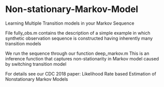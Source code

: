 # Non-stationary-Markov-Model
Learning Multiple Transition models in your Markov Sequence

File fully_obs.m contains the description of a simple example in which
synthetic observation sequence is constructed having inherently many transition models

We run the sequence through our function deep_markov.m 
This is an inference function that captures non-stationarity in Markov model caused by switching transition model

For details see our CDC 2018 paper: Likelihood Rate based Estimation of Nonstationary Markov Models

